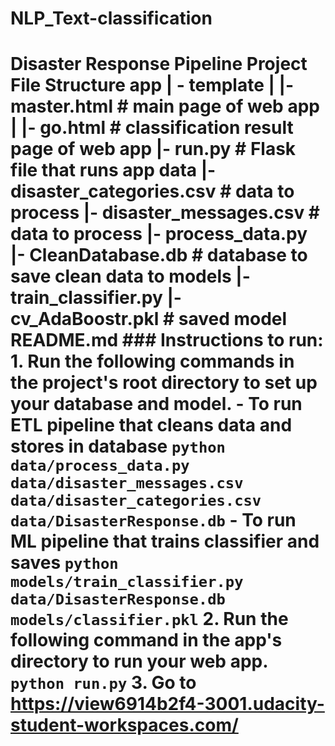 # NLP_Text-classification
# Disaster Response Pipeline Project File Structure app | - template | |- master.html # main page of web app | |- go.html # classification result page of web app |- run.py # Flask file that runs app  data |- disaster_categories.csv # data to process |- disaster_messages.csv # data to process |- process_data.py |- CleanDatabase.db # database to save clean data to  models |- train_classifier.py |- cv_AdaBoostr.pkl # saved model  README.md  ### Instructions to run: 1. Run the following commands in the project's root directory to set up your database and model.      - To run ETL pipeline that cleans data and stores in database         `python data/process_data.py data/disaster_messages.csv data/disaster_categories.csv data/DisasterResponse.db`     - To run ML pipeline that trains classifier and saves         `python models/train_classifier.py data/DisasterResponse.db models/classifier.pkl`  2. Run the following command in the app's directory to run your web app.     `python run.py`  3. Go to https://view6914b2f4-3001.udacity-student-workspaces.com/
